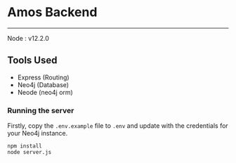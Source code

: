 # Amos Backend

---

Node : v12.2.0

## Tools Used
- Express (Routing)
- Neo4j (Database)
- Neode (neo4j orm)


### Running the server
Firstly, copy the `.env.example` file to `.env` and update with the credentials for your Neo4j instance.

```
npm install
node server.js
```
